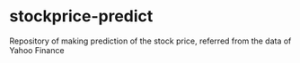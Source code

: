 # stockprice-predict
Repository of making prediction of the stock price, referred from the data of Yahoo Finance
